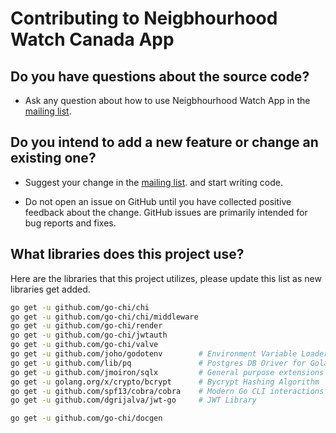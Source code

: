 # Contributing to Neigbhourhood Watch Canada App

## Do you have questions about the source code?

* Ask any question about how to use Neigbhourhood Watch App in the [mailing list](https://groups.google.com/forum/#!forum/nwl-app).

## Do you intend to add a new feature or change an existing one?
* Suggest your change in the [mailing list](https://groups.google.com/forum/#!forum/nwl-app). and start writing code.

* Do not open an issue on GitHub until you have collected positive feedback about the change. GitHub issues are primarily intended for bug reports and fixes.

## What libraries does this project use?
Here are the libraries that this project utilizes, please update this list as
new libraries get added.

```bash
go get -u github.com/go-chi/chi
go get -u github.com/go-chi/chi/middleware
go get -u github.com/go-chi/render
go get -u github.com/go-chi/jwtauth
go get -u github.com/go-chi/valve
go get -u github.com/joho/godotenv        # Environment Variable Loader
go get -u github.com/lib/pq               # Postgres DB Driver for Golang
go get -u github.com/jmoiron/sqlx         # General purpose extensions to golang's database/sql
go get -u golang.org/x/crypto/bcrypt      # Bycrypt Hashing Algorithm
go get -u github.com/spf13/cobra/cobra    # Modern Go CLI interactions
go get -u github.com/dgrijalva/jwt-go     # JWT Library

go get -u github.com/go-chi/docgen
```
